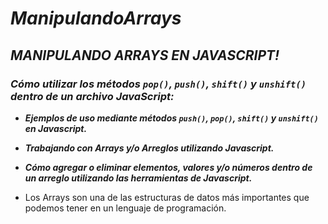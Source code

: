 # **_ManipulandoArrays_**

## **_MANIPULANDO ARRAYS EN JAVASCRIPT!_**

### **_Cómo utilizar los métodos ```pop()```, ```push()```, ```shift()``` y ```unshift()``` dentro de un archivo JavaScript:_**

- **_Ejemplos de uso mediante métodos ```push()```, ```pop()```, ```shift()``` y ```unshift()``` en Javascript._**

- **_Trabajando con Arrays y/o Arreglos utilizando Javascript._**

- **_Cómo agregar o eliminar elementos, valores y/o números dentro de un arreglo utilizando las herramientas de Javascript._**

- Los Arrays son una de las estructuras de datos más importantes que podemos tener en un lenguaje de programación.
